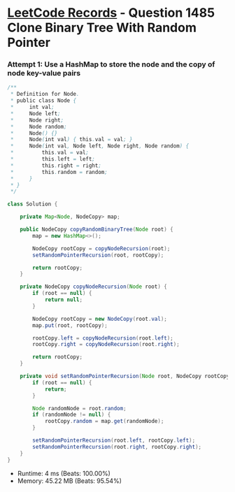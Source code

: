 # [LeetCode Records](../../README.md) - Question 1485 Clone Binary Tree With Random Pointer

### Attempt 1: Use a HashMap to store the node and the copy of node key-value pairs
```java
/**
 * Definition for Node.
 * public class Node {
 *     int val;
 *     Node left;
 *     Node right;
 *     Node random;
 *     Node() {}
 *     Node(int val) { this.val = val; }
 *     Node(int val, Node left, Node right, Node random) {
 *         this.val = val;
 *         this.left = left;
 *         this.right = right;
 *         this.random = random;
 *     }
 * }
 */

class Solution {

    private Map<Node, NodeCopy> map;

    public NodeCopy copyRandomBinaryTree(Node root) {
        map = new HashMap<>();

        NodeCopy rootCopy = copyNodeRecursion(root);
        setRandomPointerRecursion(root, rootCopy);

        return rootCopy;
    }

    private NodeCopy copyNodeRecursion(Node root) {
        if (root == null) {
            return null;
        }

        NodeCopy rootCopy = new NodeCopy(root.val);
        map.put(root, rootCopy);

        rootCopy.left = copyNodeRecursion(root.left);
        rootCopy.right = copyNodeRecursion(root.right);

        return rootCopy;
    }

    private void setRandomPointerRecursion(Node root, NodeCopy rootCopy) {
        if (root == null) {
            return;
        }

        Node randomNode = root.random;
        if (randomNode != null) {
            rootCopy.random = map.get(randomNode);
        }

        setRandomPointerRecursion(root.left, rootCopy.left);
        setRandomPointerRecursion(root.right, rootCopy.right);
    }
}
```
- Runtime: 4 ms (Beats: 100.00%)
- Memory: 45.22 MB (Beats: 95.54%)

<br>
